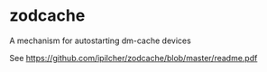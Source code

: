 # zodcache
A mechanism for autostarting dm-cache devices

See https://github.com/ipilcher/zodcache/blob/master/readme.pdf
